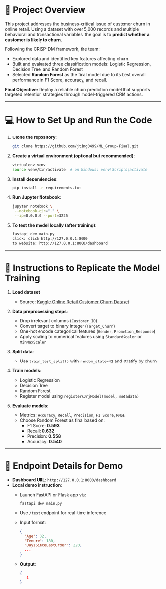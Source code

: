 
# 📘 Project Overview

This project addresses the business-critical issue of customer churn in online retail. Using a dataset with over 5,000 records and multiple behavioral and transactional variables, the goal is to **predict whether a customer is likely to churn**.

Following the CRISP-DM framework, the team:
- Explored data and identified key features affecting churn.
- Built and evaluated three classification models: Logistic Regression, Decision Tree, and Random Forest.
- Selected **Random Forest** as the final model due to its best overall performance in F1 Score, accuracy, and recall.

**Final Objective:** Deploy a reliable churn prediction model that supports targeted retention strategies through model-triggered CRM actions.

---

# 💻 How to Set Up and Run the Code

1. **Clone the repository**:
   ```bash
   git clone https://github.com/jting0499/ML_Group-Final.git
   ```

2. **Create a virtual environment (optional but recommended)**:
   ```bash
   virtualenv venv
   source venv/bin/activate  # on Windows: venv\Scripts\activate
   ```

3. **Install dependencies**:
   ```bash
   pip install -r requirements.txt
   ```

4. **Run Jupyter Notebook**:
   ```bash
   jupyter notebook \
    --notebook-dir="." \
    --ip=0.0.0.0 --port=3225
   ```

5. **To test the model locally (after training)**:
   ```bash
   fastapi dev main.py
   click: click http://127.0.0.1:8000
   to website: http://127.0.0.1:8000/dashboard
   ```

---

# 🔁 Instructions to Replicate the Model Training

1. **Load dataset**  
   - Source: [Kaggle Online Retail Customer Churn Dataset](https://www.kaggle.com/datasets/hassaneskikri/online-retail-customer-churn-dataset)

2. **Data preprocessing steps**:
   - Drop irrelevant columns (`Customer_ID`)
   - Convert target to binary integer (`Target_Churn`)
   - One-hot encode categorical features (`Gender`, `Promotion_Response`)
   - Apply scaling to numerical features using `StandardScaler` or `MinMaxScaler`

3. **Split data**:
   - Use `train_test_split()` with `random_state=42` and stratify by churn

4. **Train models**:
   - Logistic Regression 
   - Decision Tree
   - Random Forest 
   - Register model using `registerAJrjModel(model, metadata)`

5. **Evaluate models**:
   - Metrics: `Accuracy`, `Recall`, `Precision`, `F1 Score`, `RMSE`
   - Choose Random Forest as final based on:
     - F1 Score: **0.593**
     - Recall: **0.632**
     - Precision: **0.558**
     - Accuracy: **0.540**

---

# 🚀 Endpoint Details for Demo

- **Dashboard URL**: `http://127.0.0.1:8000/dashboard`
- **Local demo instruction**:
   - Launch FastAPI or Flask app via:
     ```bash
     fastapi dev main.py
     ```
   - Use `/test` endpoint for real-time inference
   - Input format:
     ```json
     {
       "Age": 32,
       "Tenure": 180,
       "DaysSinceLastOrder": 220,
       ...
     }
     ```

   - **Output**:
      ```json
      {
         1
      }
      ```
